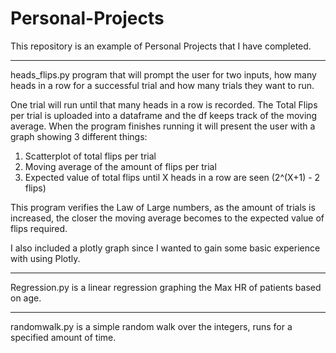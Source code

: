 # Personal-Projects

This repository is an example of Personal Projects that I have completed.

------------------------------------------------------------------------------------------------------

heads_flips.py program that will prompt the user for two inputs, how many heads in a row for a successful trial and how many trials they want to run. 

One trial will run until that many heads in a row is recorded. The Total Flips per trial is uploaded into a dataframe and the df keeps track of the moving average. When the program finishes running it will present the user with a graph showing 3 different things:
1. Scatterplot of total flips per trial
2. Moving average of the amount of flips per trial
3. Expected value of total flips until X heads in a row are seen (2^(X+1) - 2 flips)

This program verifies the Law of Large numbers, as the amount of trials is increased, the closer the moving average becomes to the expected value of flips required.

I also included a plotly graph since I wanted to gain some basic experience with using Plotly.

----------------

Regression.py is a linear regression graphing the Max HR of patients based on age. 

------------
randomwalk.py is a simple random walk over the integers, runs for a specified amount of time.
